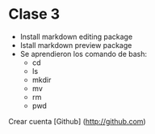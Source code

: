 # Clase 3
- Install markdown editing package
- Istall markdown preview package
- Se aprendieron los comando de bash: 
    + cd
    + ls
    + mkdir
    + mv
    + rm
    + pwd

Crear cuenta [Github] (http://github.com)
